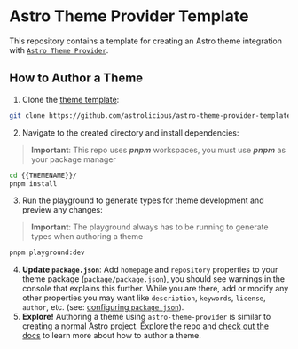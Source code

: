 # Astro Theme Provider Template

This repository contains a template for creating an Astro theme integration with [`Astro Theme Provider`](https://github.com/astrolicious/astro-theme-provider).

## How to Author a Theme

1. Clone the [theme template](https://github.com/astrolicious/astro-theme-provider-template):

```sh
git clone https://github.com/astrolicious/astro-theme-provider-template.git {{THEMENAME}}
```

2. Navigate to the created directory and install dependencies:

> **Important**: This repo uses ***pnpm*** workspaces, you must use ***pnpm*** as your package manager

```sh
cd {{THEMENAME}}/
pnpm install
```

3. Run the playground to generate types for theme development and preview any changes:

> **Important**: The playground always has to be running to generate types when authoring a theme

```sh
pnpm playground:dev
```

4. **Update `package.json`**: Add `homepage` and `repository` properties to your theme package (`package/package.json`), you should see warnings in the console that explains this further. While you are there, add or modify any other properties you may want like `description`, `keywords`, `license`, `author`, etc. (see: [configuring `package.json`](https://docs.npmjs.com/cli/v6/configuring-npm/package-json)).
5. **Explore!** Authoring a theme using `astro-theme-provider` is similar to creating a normal Astro project. Explore the repo and [check out the docs](https://astro-theme-provider.netlify.app/) to learn more about how to author a theme.